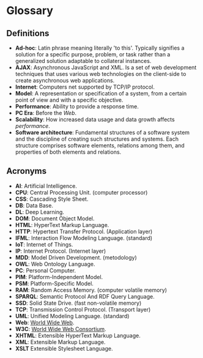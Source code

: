 # Glossary

## Definitions

- **Ad-hoc**: Latin phrase meaning literally 'to this'. Typically signifies a solution for a specific purpose, problem, or task rather than a generalized solution adaptable to collateral instances.
- **AJAX**: Asynchronous JavaScript and XML. Is a set of web development techniques that uses various web technologies on the client-side to create asynchronous web applications.
- **Internet**: Computers net supported by TCP/IP protocol.
- **Model**: A representation or specification of a system, from a certain point of view and with a specific objective.
- **Performance**: Ability to provide a response time.
- **PC Era**: Before the _Web_. 
- **Scalability**: How increased data usage and data growth affects _performance_.
- **Software architecture**: Fundamental structures of a software system and the discipline of creating such structures and systems. Each structure comprises software elements, relations among them, and properties of both elements and relations.

## Acronyms

- **AI**: Artificial Intelligence.
- **CPU**: Central Processing Unit. (computer processor)
- **CSS**: Cascading Style Sheet.
- **DB**: Data Base.
- **DL**: Deep Learning.
- **DOM**: Document Object Model.
- **HTML**: HyperText Markup Language.
- **HTTP**: Hypertext Transfer Protocol. (Application layer)
- **IFML**: Interaction Flow Modeling Language. (standard)
- **IoT**: Internet of Things.
- **IP**: Internet Protocol. (Internet layer)
- **MDD**: Model Driven Development. (metodology)
- **OWL**: Web Ontology Language.
- **PC**: Personal Computer.
- **PIM**: Platform-Independent Model.
- **PSM**: Platform-Specific Model. 
- **RAM**: Random Access Memory. (computer volatile memory)
- **SPARQL**: Semantic Protocol And RDF Query Language.
- **SSD**: Solid State Drive. (fast non-volatile memory)
- **TCP**: Transmission Control Protocol. (Transport layer)
- **UML**: Unified Modeling Language. (standard)
- **Web**: [World Wide Web](#the-web). 
- **W3C**: [World Wide Web Consortium](#w3c).
- **XHTML**: Extensible HyperText Markup Language.
- **XML**: Extensible Markup Language.
- **XSLT** Extensible Stylesheet Language.

